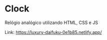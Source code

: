 # Clock
Relógio analógico utilizando HTML, CSS e JS

Link: https://luxury-daifuku-0e1b85.netlify.app/
